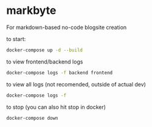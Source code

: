 # markbyte
For markdown-based no-code blogsite creation


to start:
```bash
docker-compose up -d --build
```

to view frontend/backend logs 
```bash
docker-compose logs -f backend frontend
```

to view all logs (not recomended, outside of actual dev)
```bash
docker-compose logs -f
```

to stop (you can also hit stop in docker)
```
docker-compose down
```